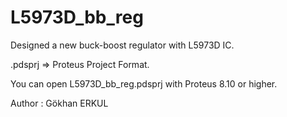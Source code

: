 # L5973D_bb_reg
Designed a new buck-boost regulator with L5973D IC.

.pdsprj => Proteus Project Format.

You can open L5973D_bb_reg.pdsprj with Proteus 8.10 or higher.

Author : Gökhan ERKUL

